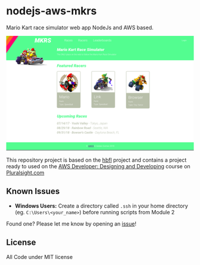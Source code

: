 # nodejs-aws-mkrs

Mario Kart race simulator web app NodeJs and AWS based.

![](doc/images/index.png)

This repository project is based on the [hbfl](https://github.com/ryanmurakami/hbfl) project and 
contains a project ready to used on the 
[AWS Developer: Designing and Developing](http://www.pluralsight.com/courses/aws-developer-designing-developing) course 
on [Pluralsight.com](https://www.pluralsight.com/)


## Known Issues

- **Windows Users:** Create a directory called `.ssh` in your home directory (eg. `C:\Users\<your_name>`) before running scripts from Module 2

Found one? Please let me know by opening an [issue](https://github.com/ryanmurakami/hbfl/issues)!

## License

All Code under MIT license

